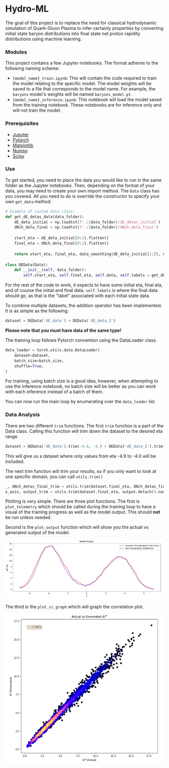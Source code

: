 # Hydro-ML

The goal of this project is to replace the need for classical hydrodynamic simulation of Quark-Gluon Plasma to infer certainly
properties by converting initial state baryon distributions into final state net proton rapidity distributions using machine learning.

### Modules
This project contains a few Jupyter notebooks. The format adheres to the following naming scheme: 
- `{model_name}_train.ipynb`: This will contain the code required to train the model relating to the specific model. The model weights will be saved to a file that corresponds to the model name. For example, the `baryons` model's weights will be named `baryons_model.pt`. 
- `{model_name}_inference.ipynb`: This notebook will load the model saved from the training notebook. These notebooks are for inference only and will not train the model.

### Prerequisites
- [Jupyter](https://jupyter.org/)
- [Pytorch](https://pytorch.org/)
- [Matplotlib](https://matplotlib.org/)
- [Numpy](https://numpy.org/)
- [Scipy](https://scipy.org/)

### Use
To get started, you need to place the data you would like to run in the same folder as the Jupyter notebooks. Then,
depending on the format of your data, you may need to create your own import method. The `Data` class has you covered. 
All you need to do is override the constructor to specify your own `get_data` method. 
```python
# Example of custom data class:
def get_dE_detas_data(data_folder):
    dE_deta_initial = np.loadtxt(f'./{data_folder}/dE_detas_initial')
    dNch_deta_final = np.loadtxt(f'./{data_folder}/dNch_deta_final')

    start_eta = dE_deta_initial[0:1].flatten()
    final_eta = dNch_deta_final[0:1].flatten()

    return start_eta, final_eta, data_smoothing(dE_deta_initial[1:]), data_smoothing(dNch_deta_final[1:])

class DEData(Data):
    def __init__(self, data_folder):
        self.start_eta, self.final_eta, self.data, self.labels = get_dE_detas_data(data_folder)
```

For the rest of the code to work, it expects to have some initial eta, final eta, and of course the initial and final data. `self.labels` 
is where the final data should go, as that is the "label" associated with each initial state data.

To combine multiple datasets, the addition operator has been implemented. It is as simple as the following:
```python
dataset = DEData('dE_data') + DEData('dE_data_2')
```
**Please note that you must have data of the same type!**

The training loop follows Pytorch convention using the DataLoader class. 
```python
data_loader = torch.utils.data.DataLoader(
    dataset=dataset,
    batch_size=batch_size,
    shuffle=True,
)
```
For training, using batch size is a good idea, however, when attempting to use the inference notebook, no batch size will be better
as you can work with each inference instead of a batch of them.

You can now run the main loop by enumerating over the `data_loader` list.

### Data Analysis
There are two different `trim` functions. The first `trim` function is a part of the Data class. Calling this function
will trim down the dataset to the desired eta range.
```python
dataset = DEData('dE_data').trim(-4.9, -4.) + DEData('dE_data_2').trim(-4.9, -4.)
```
This will give us a dataset where only values from eta -4.9 to -4.0 will be included. 

The next trim function will trim your results, so if you only want to look at one specific domain, you can 
call `utils.trim()`
```python
_, dNch_detas_final_trim = utils.trim(dataset.final_eta, dNch_detas_final.numpy(), -4.9, -4.)
x_axis, output_trim = utils.trim(dataset.final_eta, output.detach().numpy(), -4.9, -4.)
```

Plotting is very simple. There are three plot functions. The first is `plot_telemetry` which should be called during the 
training loop to have a visual of the training progress as well as the model output. This should **not** be run unless
needed.

Second is the `plot_output` function which will show you the actual vs generated output of the model.

![Baryon Model Image](images/baryon_model_image.png)

The third is the `plot_cc_graph` which will graph the correlation plot.

![Energy Density Model](images/energy_density_image.png)
